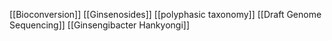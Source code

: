 [[Bioconversion]]
[[Ginsenosides]]
[[polyphasic taxonomy]]
[[Draft Genome Sequencing]]
[[Ginsengibacter Hankyongi]]
